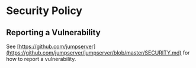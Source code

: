 # Security Policy

## Reporting a Vulnerability

See [https://github.com/jumpserver](https://github.com/jumpserver/jumpserver/blob/master/SECURITY.md) for how to report a vulnerability.
